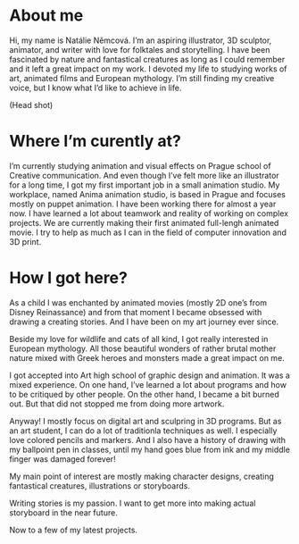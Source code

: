 # About me 

Hi, my name is Natálie Němcová. 
I’m an aspiring illustrator, 3D sculptor, animator, and writer with love for folktales and storytelling. 
I have been fascinated by nature and fantastical creatures as long as I could remember and it left a great impact on my work. 
I devoted my life to studying works of art, animated films and European mythology. 
I’m still finding my creative voice, but I know what I’d like to achieve in life. 

(Head shot) 


# Where I’m curently at?  

I’m currently studying animation and visual effects on Prague school of Creative communication. And even though I’ve felt more like an illustrator for a long time, I got my first important job in a small animation studio. My workplace, named Anima animation studio, is based in Prague and focuses mostly on puppet animation. I have been working there for almost a year now. I have learned a lot about teamwork and reality of working on complex projects. We are currently making their first animated full-lengh animated movie. I try to help as much as I can in the field of computer innovation and 3D print. 

# How I got here? 

As a child I was enchanted by animated movies (mostly 2D one’s from Disney Reinassance) and from that moment I became obsessed with drawing a creating stories. And I have been on my art journey ever since. 

Beside my love for wildlife and cats of all kind, I got really interested in European mythology. All those beautiful wonders of rather brutal mother nature mixed with Greek heroes and monsters made a great impact on me. 

I got accepted into Art high school of graphic design and animation. It was a mixed experience. On one hand, I’ve learned a lot about programs and how to be critiqued by other people. On the other hand, I became a bit burned out. But that did not stopped me from doing more artwork.

Anyway! I mostly focus on digital art and sculpring in 3D programs. But as an art student, I can do a lot of traditionla techniques as well. I especially love colored pencils and markers. And I also have a history of drawing with my ballpoint pen in classes, until my hand goes blue from ink and my middle finger was damaged forever! 

My main point of interest are mostly making character designs, creating fantastical creatures, illustrations or storyboards. 

Writing stories is my passion. I want to get more into making actual storyboard in the near future. 

Now to a few of my latest projects. 

